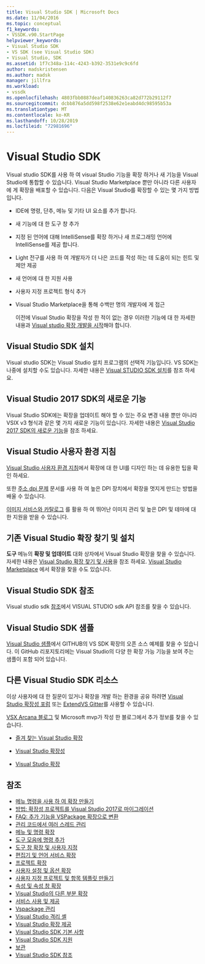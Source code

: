 ```yaml
---
title: Visual Studio SDK | Microsoft Docs
ms.date: 11/04/2016
ms.topic: conceptual
f1_keywords:
- VSSDK.v90.StartPage
helpviewer_keywords:
- Visual Studio SDK
- VS SDK (see Visual Studio SDK)
- Visual Studio, SDK
ms.assetid: 1f7c348a-114c-4243-b392-3531e9c9c6fd
author: madskristensen
ms.author: madsk
manager: jillfra
ms.workload:
- vssdk
ms.openlocfilehash: 4803fbb0887deaf140836263ca82d772b29112f7
ms.sourcegitcommit: dcbb876a5dd598f2538e62e1eabd4dc98595b53a
ms.translationtype: MT
ms.contentlocale: ko-KR
ms.lasthandoff: 10/28/2019
ms.locfileid: "72981696"
---
```

# <a name="visual-studio-sdk"></a>Visual Studio SDK
Visual studio SDK를 사용 하 여 visual Studio 기능을 확장 하거나 새 기능을 Visual Studio에 통합할 수 있습니다. Visual Studio Marketplace 뿐만 아니라 다른 사용자에 게 확장을 배포할 수 있습니다. 다음은 Visual Studio를 확장할 수 있는 몇 가지 방법입니다.

- IDE에 명령, 단추, 메뉴 및 기타 UI 요소를 추가 합니다.

- 새 기능에 대 한 도구 창 추가

- 지정 된 언어에 대해 IntelliSense를 확장 하거나 새 프로그래밍 언어에 IntelliSense를 제공 합니다.

- Light 전구를 사용 하 여 개발자가 더 나은 코드를 작성 하는 데 도움이 되는 힌트 및 제안 제공

- 새 언어에 대 한 지원 사용

- 사용자 지정 프로젝트 형식 추가

- Visual Studio Marketplace을 통해 수백만 명의 개발자에 게 접근

  이전에 Visual Studio 확장을 작성 한 적이 없는 경우 이러한 기능에 대 한 자세한 내용과 [Visual studio 확장 개발을 시작](../extensibility/starting-to-develop-visual-studio-extensions.md)해야 합니다.

## <a name="install-the-visual-studio-sdk"></a>Visual Studio SDK 설치
 Visual studio SDK는 Visual Studio 설치 프로그램의 선택적 기능입니다. VS SDK는 나중에 설치할 수도 있습니다. 자세한 내용은 [Visual STUDIO SDK 설치](../extensibility/installing-the-visual-studio-sdk.md)를 참조 하세요.

## <a name="whats-new-in-the-visual-studio-2017-sdk"></a>Visual Studio 2017 SDK의 새로운 기능
 Visual Studio SDK에는 확장을 업데이트 해야 할 수 있는 주요 변경 내용 뿐만 아니라 VSIX v3 형식과 같은 몇 가지 새로운 기능이 있습니다. 자세한 내용은 [Visual Studio 2017 SDK의 새로운 기능](../extensibility/what-s-new-in-the-visual-studio-2017-sdk.md)을 참조 하세요.

## <a name="visual-studio-user-experience-guidelines"></a>Visual Studio 사용자 환경 지침
 [Visual Studio 사용자 환경 지침](../extensibility/ux-guidelines/visual-studio-user-experience-guidelines.md)에서 확장에 대 한 UI를 디자인 하는 데 유용한 팁을 확인 하세요.

 또한 [주소 dpi 문제](../extensibility/addressing-dpi-issues2.md) 문서를 사용 하 여 높은 DPI 장치에서 확장을 멋지게 만드는 방법을 배울 수 있습니다.

 [이미지 서비스와 카탈로그](../extensibility/image-service-and-catalog.md) 를 활용 하 여 뛰어난 이미지 관리 및 높은 DPI 및 테마에 대 한 지원을 받을 수 있습니다.

## <a name="find-and-install-existing-visual-studio-extensions"></a>기존 Visual Studio 확장 찾기 및 설치
 **도구** 메뉴의 **확장 및 업데이트** 대화 상자에서 Visual Studio 확장을 찾을 수 있습니다. 자세한 내용은 [Visual Studio 확장 찾기 및 사용](../ide/finding-and-using-visual-studio-extensions.md)을 참조 하세요. [Visual Studio Marketplace](https://marketplace.visualstudio.com/) 에서 확장을 찾을 수도 있습니다.

## <a name="visual-studio-sdk-reference"></a>Visual Studio SDK 참조
 Visual studio sdk [참조](../extensibility/visual-studio-sdk-reference.md)에서 VISUAL STUDIO sdk API 참조를 찾을 수 있습니다.

## <a name="visual-studio-sdk-samples"></a>Visual Studio SDK 샘플
 [Visual Studio 샘플](https://aka.ms/vs2015sdksamples)에서 GITHUB의 VS SDK 확장의 오픈 소스 예제를 찾을 수 있습니다. 이 GitHub 리포지토리에는 Visual Studio의 다양 한 확장 가능 기능을 보여 주는 샘플이 포함 되어 있습니다.

## <a name="other-visual-studio-sdk-resources"></a>다른 Visual Studio SDK 리소스
 이상 사용자에 대 한 질문이 있거나 확장을 개발 하는 환경을 공유 하려면 [Visual Studio 확장성 포럼](https://social.msdn.microsoft.com/Forums/vstudio/home?forum=vsx) 또는 [ExtendVS Gitter](https://gitter.im/Microsoft/extendvs)를 사용할 수 있습니다.

 [VSX Arcana 블로그](https://blogs.msdn.microsoft.com/vsx/) 및 Microsoft mvp가 작성 한 블로그에서 추가 정보를 찾을 수 있습니다.

- [즐겨 찾는 Visual Studio 확장](https://scottdorman.blog/2014/10/05/favorite-visual-studio-extensions/)

- [Visual Studio 확장성](http://www.visualstudioextensibility.com/overview/vs/)

- [Visual Studio 확장](https://blog.slaks.net/2013-10-18/extending-visual-studio-part-1-getting-started/)

## <a name="see-also"></a>참조
- [메뉴 명령을 사용 하 여 확장 만들기](../extensibility/creating-an-extension-with-a-menu-command.md)
- [방법: 확장성 프로젝트를 Visual Studio 2017로 마이그레이션](../extensibility/how-to-migrate-extensibility-projects-to-visual-studio-2017.md)
- [FAQ: 추가 기능을 VSPackage 확장으로 변환](../extensibility/faq-converting-add-ins-to-vspackage-extensions.md)
- [관리 코드에서 여러 스레드 관리](../extensibility/managing-multiple-threads-in-managed-code.md)
- [메뉴 및 명령 확장](../extensibility/extending-menus-and-commands.md)
- [도구 모음에 명령 추가](../extensibility/adding-commands-to-toolbars.md)
- [도구 창 확장 및 사용자 지정](../extensibility/extending-and-customizing-tool-windows.md)
- [편집기 및 언어 서비스 확장](../extensibility/editor-and-language-service-extensions.md)
- [프로젝트 확장](../extensibility/extending-projects.md)
- [사용자 설정 및 옵션 확장](../extensibility/extending-user-settings-and-options.md)
- [사용자 지정 프로젝트 및 항목 템플릿 만들기](../extensibility/creating-custom-project-and-item-templates.md)
- [속성 및 속성 창 확장](../extensibility/extending-properties-and-the-property-window.md)
- [Visual Studio의 다른 부분 확장](../extensibility/extending-other-parts-of-visual-studio.md)
- [서비스 사용 및 제공](../extensibility/using-and-providing-services.md)
- [Vspackage 관리](../extensibility/managing-vspackages.md)
- [Visual Studio 격리 셸](https://visualstudio.microsoft.com/vs/older-downloads/isolated-shell/)
- [Visual Studio 확장 제공](../extensibility/shipping-visual-studio-extensions.md)
- [Visual Studio SDK 기본 사항](../extensibility/internals/inside-the-visual-studio-sdk.md)
- [Visual Studio SDK 지원](../extensibility/support-for-the-visual-studio-sdk.md)
- [보관](../extensibility/archive.md)
- [Visual Studio SDK 참조](../extensibility/visual-studio-sdk-reference.md)
